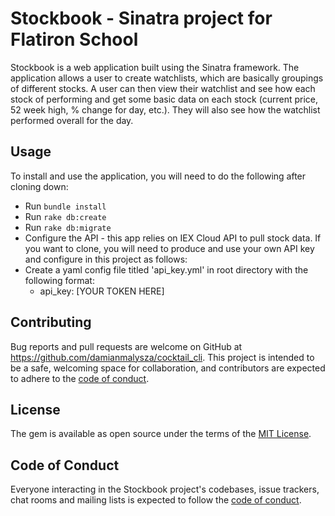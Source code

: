# Stockbook - Sinatra project for Flatiron School #

Stockbook is a web application built using the Sinatra framework. The application allows a user to create watchlists, which are basically groupings of different stocks. A user can then view their watchlist and see how each stock of performing and get some basic data on each stock (current price, 52 week high, % change for day, etc.). They will also see how the watchlist performed overall for the day. 

## Usage

To install and use the application, you will need to do the following after cloning down:
* Run `bundle install`
* Run `rake db:create`
* Run `rake db:migrate`
* Configure the API - this app relies on IEX Cloud API to pull stock data. If you want to clone, you will need to produce and use your own API key and configure in this project as follows:
* Create a yaml config file titled 'api_key.yml' in root directory with the following format:
  * api_key: [YOUR TOKEN HERE]

## Contributing

Bug reports and pull requests are welcome on GitHub at https://github.com/damianmalysza/cocktail_cli. This project is intended to be a safe, welcoming space for collaboration, and contributors are expected to adhere to the [code of conduct](https://github.com/damianmalysza/stockbook/blob/master/CODE_OF_CONDUCT.md).


## License

The gem is available as open source under the terms of the [MIT License](https://opensource.org/licenses/MIT).

## Code of Conduct

Everyone interacting in the Stockbook project's codebases, issue trackers, chat rooms and mailing lists is expected to follow the [code of conduct](https://github.com/damianmalysza/stockbook/blob/master/CODE_OF_CONDUCT.md).